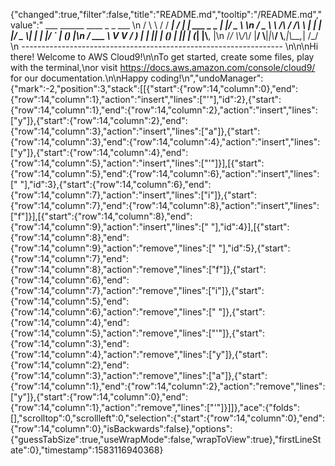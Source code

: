{"changed":true,"filter":false,"title":"README.md","tooltip":"/README.md","value":"         ___        ______     ____ _                 _  ___  \n        / \\ \\      / / ___|   / ___| | ___  _   _  __| |/ _ \\ \n       / _ \\ \\ /\\ / /\\___ \\  | |   | |/ _ \\| | | |/ _` | (_) |\n      / ___ \\ V  V /  ___) | | |___| | (_) | |_| | (_| |\\__, |\n     /_/   \\_\\_/\\_/  |____/   \\____|_|\\___/ \\__,_|\\__,_|  /_/ \n ----------------------------------------------------------------- \n\n\nHi there! Welcome to AWS Cloud9!\n\nTo get started, create some files, play with the terminal,\nor visit https://docs.aws.amazon.com/console/cloud9/ for our documentation.\n\nHappy coding!\n","undoManager":{"mark":-2,"position":3,"stack":[[{"start":{"row":14,"column":0},"end":{"row":14,"column":1},"action":"insert","lines":["'"],"id":2},{"start":{"row":14,"column":1},"end":{"row":14,"column":2},"action":"insert","lines":["y"]},{"start":{"row":14,"column":2},"end":{"row":14,"column":3},"action":"insert","lines":["a"]},{"start":{"row":14,"column":3},"end":{"row":14,"column":4},"action":"insert","lines":["y"]},{"start":{"row":14,"column":4},"end":{"row":14,"column":5},"action":"insert","lines":["'"]}],[{"start":{"row":14,"column":5},"end":{"row":14,"column":6},"action":"insert","lines":[" "],"id":3},{"start":{"row":14,"column":6},"end":{"row":14,"column":7},"action":"insert","lines":["i"]},{"start":{"row":14,"column":7},"end":{"row":14,"column":8},"action":"insert","lines":["f"]}],[{"start":{"row":14,"column":8},"end":{"row":14,"column":9},"action":"insert","lines":[" "],"id":4}],[{"start":{"row":14,"column":8},"end":{"row":14,"column":9},"action":"remove","lines":[" "],"id":5},{"start":{"row":14,"column":7},"end":{"row":14,"column":8},"action":"remove","lines":["f"]},{"start":{"row":14,"column":6},"end":{"row":14,"column":7},"action":"remove","lines":["i"]},{"start":{"row":14,"column":5},"end":{"row":14,"column":6},"action":"remove","lines":[" "]},{"start":{"row":14,"column":4},"end":{"row":14,"column":5},"action":"remove","lines":["'"]},{"start":{"row":14,"column":3},"end":{"row":14,"column":4},"action":"remove","lines":["y"]},{"start":{"row":14,"column":2},"end":{"row":14,"column":3},"action":"remove","lines":["a"]},{"start":{"row":14,"column":1},"end":{"row":14,"column":2},"action":"remove","lines":["y"]},{"start":{"row":14,"column":0},"end":{"row":14,"column":1},"action":"remove","lines":["'"]}]]},"ace":{"folds":[],"scrolltop":0,"scrollleft":0,"selection":{"start":{"row":14,"column":0},"end":{"row":14,"column":0},"isBackwards":false},"options":{"guessTabSize":true,"useWrapMode":false,"wrapToView":true},"firstLineState":0},"timestamp":1583116940368}
